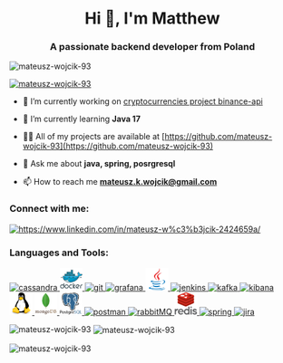 <h1 align="center">Hi 👋, I'm Matthew</h1>
<h3 align="center">A passionate backend developer from Poland</h3>

<p align="left"> <img src="https://komarev.com/ghpvc/?username=mateusz-wojcik-93&label=Profile%20views&color=0e75b6&style=flat" alt="mateusz-wojcik-93" /> </p>

<p align="left"> <a href="https://github.com/ryo-ma/github-profile-trophy"><img src="https://github-profile-trophy.vercel.app/?username=mateusz-wojcik-93" alt="mateusz-wojcik-93" /></a> </p>

- 🔭 I’m currently working on [cryptocurrencies project binance-api](https://github.com/mateusz-wojcik-93/binance-api)

- 🌱 I’m currently learning **Java 17**

- 👨‍💻 All of my projects are available at [https://github.com/mateusz-wojcik-93](https://github.com/mateusz-wojcik-93)

- 💬 Ask me about **java, spring, posrgresql**

- 📫 How to reach me **mateusz.k.wojcik@gmail.com**

<h3 align="left">Connect with me:</h3>
<p align="left">
<a href="https://www.linkedin.com/in/mateusz-w%c3%b3jcik-2424659a/" target="blank"><img align="center" src="https://raw.githubusercontent.com/rahuldkjain/github-profile-readme-generator/master/src/images/icons/Social/linked-in-alt.svg" alt="https://www.linkedin.com/in/mateusz-w%c3%b3jcik-2424659a/" height="30" width="40" /></a>
</p>

<h3 align="left">Languages and Tools:</h3>
<p align="left"> <a href="https://cassandra.apache.org/" target="_blank"> <img src="https://www.vectorlogo.zone/logos/apache_cassandra/apache_cassandra-icon.svg" alt="cassandra" width="40" height="40"/> </a> <a href="https://www.docker.com/" target="_blank"> <img src="https://raw.githubusercontent.com/devicons/devicon/master/icons/docker/docker-original-wordmark.svg" alt="docker" width="40" height="40"/> </a> <a href="https://git-scm.com/" target="_blank"> <img src="https://www.vectorlogo.zone/logos/git-scm/git-scm-icon.svg" alt="git" width="40" height="40"/> </a> <a href="https://grafana.com" target="_blank"> <img src="https://www.vectorlogo.zone/logos/grafana/grafana-icon.svg" alt="grafana" width="40" height="40"/> </a> <a href="https://www.java.com" target="_blank"> <img src="https://raw.githubusercontent.com/devicons/devicon/master/icons/java/java-original.svg" alt="java" width="40" height="40"/> </a> <a href="https://www.jenkins.io" target="_blank"> <img src="https://www.vectorlogo.zone/logos/jenkins/jenkins-icon.svg" alt="jenkins" width="40" height="40"/> </a> <a href="https://kafka.apache.org/" target="_blank"> <img src="https://www.vectorlogo.zone/logos/apache_kafka/apache_kafka-icon.svg" alt="kafka" width="40" height="40"/> </a> <a href="https://www.elastic.co/kibana" target="_blank"> <img src="https://www.vectorlogo.zone/logos/elasticco_kibana/elasticco_kibana-icon.svg" alt="kibana" width="40" height="40"/> </a> <a href="https://www.linux.org/" target="_blank"> <img src="https://raw.githubusercontent.com/devicons/devicon/master/icons/linux/linux-original.svg" alt="linux" width="40" height="40"/> </a> <a href="https://www.mongodb.com/" target="_blank"> <img src="https://raw.githubusercontent.com/devicons/devicon/master/icons/mongodb/mongodb-original-wordmark.svg" alt="mongodb" width="40" height="40"/> </a> <a href="https://www.postgresql.org" target="_blank"> <img src="https://raw.githubusercontent.com/devicons/devicon/master/icons/postgresql/postgresql-original-wordmark.svg" alt="postgresql" width="40" height="40"/> </a> <a href="https://postman.com" target="_blank"> <img src="https://www.vectorlogo.zone/logos/getpostman/getpostman-icon.svg" alt="postman" width="40" height="40"/> </a> <a href="https://www.rabbitmq.com" target="_blank"> <img src="https://www.vectorlogo.zone/logos/rabbitmq/rabbitmq-icon.svg" alt="rabbitMQ" width="40" height="40"/> </a> <a href="https://redis.io" target="_blank"> <img src="https://raw.githubusercontent.com/devicons/devicon/master/icons/redis/redis-original-wordmark.svg" alt="redis" width="40" height="40"/> </a> <a href="https://spring.io/" target="_blank"> <img src="https://www.vectorlogo.zone/logos/springio/springio-icon.svg" alt="spring" width="40" height="40"/> </a> 
<a href="https://www.atlassian.com/pl/software/jira/" target="_blank"> <img src="https://img.shields.io/badge/jira-%230A0FFF.svg?style=for-the-badge&logo=jira&logoColor=white" alt="jira" width="40" height="40"/> </a>
</p>


<p><img align="left" src="https://github-readme-stats.vercel.app/api/top-langs?username=mateusz-wojcik-93&show_icons=true&locale=en&layout=compact" alt="mateusz-wojcik-93" /></p>

<p>&nbsp;<img align="center" src="https://github-readme-stats.vercel.app/api?username=mateusz-wojcik-93&show_icons=true&locale=en" alt="mateusz-wojcik-93" /></p>

<p><img align="center" src="https://github-readme-streak-stats.herokuapp.com/?user=mateusz-wojcik-93&" alt="mateusz-wojcik-93" /></p>
